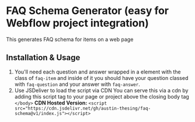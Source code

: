# FAQ Schema Generator (easy for Webflow project integration)
This generates FAQ schema for items on a web page


## Installation & Usage
1. You'll need each question and answer wrapped in a element with the class of `faq-item` and inside of it you should have your question classed with `faq-question` and your answer with `faq-answer`.
2. Use JSDeliver to load the script via CDN
You can serve this via a cdn by adding this script tag to your page or project above the closing body tag `</body>` 
**CDN Hosted Version:** `<script src="https://cdn.jsdelivr.net/gh/austin-thesing/faq-schema@v1/index.js"></script>`


